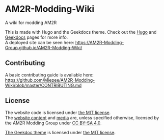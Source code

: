 # AM2R-Modding-Wiki
A wiki for modding AM2R

This is made with Hugo and the Geekdocs theme. Check out the [Hugo](https://gohugo.io/content-management/organization/) and [Geekdocs](https://geekdocs.de/features/) pages for more info.  
A deployed site can be seen here: https://AM2R-Modding-Group.github.io/AM2R-Modding-Wiki/ 

## Contributing
A basic contributing guide is available here:  
https://github.com/Miepee/AM2R-Modding-Wiki/blob/master/CONTRIBUTING.md

## License
The website code is licensed under [the MIT license](https://github.com/AM2R-Modding-Group/AM2R-Modding-Wiki/blob/master/LICENSE-MIT).  
The [website content](https://github.com/AM2R-Modding-Group/AM2R-Modding-Wiki/tree/master/content) and [media](https://github.com/AM2R-Modding-Group/AM2R-Modding-Wiki/tree/master/static) are, unless specified otherwise, licensed by the AM2R Modding Group under [CC BY-SA 4.0](https://creativecommons.org/licenses/by-sa/4.0/).  

[The Geekdoc theme](https://github.com/AM2R-Modding-Group/AM2R-Modding-Wiki/tree/master/themes/hugo-geekdoc) is licensed under [the MIT license](https://github.com/AM2R-Modding-Group/AM2R-Modding-Wiki/tree/master/themes/hugo-geekdoc/LICENSE).
